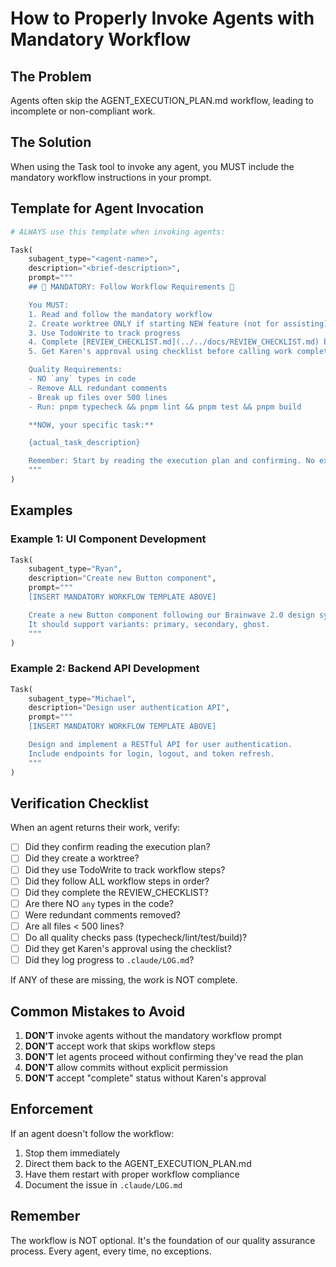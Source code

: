 # How to Properly Invoke Agents with Mandatory Workflow

## The Problem

Agents often skip the AGENT_EXECUTION_PLAN.md workflow, leading to incomplete or non-compliant work.

## The Solution

When using the Task tool to invoke any agent, you MUST include the mandatory workflow instructions in your prompt.

## Template for Agent Invocation

```python
# ALWAYS use this template when invoking agents:

Task(
    subagent_type="<agent-name>",
    description="<brief-description>",
    prompt="""
    ## 🚨 MANDATORY: Follow Workflow Requirements 🚨

    You MUST:
    1. Read and follow the mandatory workflow
    2. Create worktree ONLY if starting NEW feature (not for assisting)
    3. Use TodoWrite to track progress
    4. Complete [REVIEW_CHECKLIST.md](../../docs/REVIEW_CHECKLIST.md) before marking done
    5. Get Karen's approval using checklist before calling work complete

    Quality Requirements:
    - NO `any` types in code
    - Remove ALL redundant comments
    - Break up files over 500 lines
    - Run: pnpm typecheck && pnpm lint && pnpm test && pnpm build

    **NOW, your specific task:**

    {actual_task_description}

    Remember: Start by reading the execution plan and confirming. No exceptions.
    """
)
```

## Examples

### Example 1: UI Component Development

```python
Task(
    subagent_type="Ryan",
    description="Create new Button component",
    prompt="""
    [INSERT MANDATORY WORKFLOW TEMPLATE ABOVE]

    Create a new Button component following our Brainwave 2.0 design system.
    It should support variants: primary, secondary, ghost.
    """
)
```

### Example 2: Backend API Development

```python
Task(
    subagent_type="Michael",
    description="Design user authentication API",
    prompt="""
    [INSERT MANDATORY WORKFLOW TEMPLATE ABOVE]

    Design and implement a RESTful API for user authentication.
    Include endpoints for login, logout, and token refresh.
    """
)
```

## Verification Checklist

When an agent returns their work, verify:

- [ ] Did they confirm reading the execution plan?
- [ ] Did they create a worktree?
- [ ] Did they use TodoWrite to track workflow steps?
- [ ] Did they follow ALL workflow steps in order?
- [ ] Did they complete the REVIEW_CHECKLIST?
- [ ] Are there NO `any` types in the code?
- [ ] Were redundant comments removed?
- [ ] Are all files < 500 lines?
- [ ] Do all quality checks pass (typecheck/lint/test/build)?
- [ ] Did they get Karen's approval using the checklist?
- [ ] Did they log progress to `.claude/LOG.md`?

If ANY of these are missing, the work is NOT complete.

## Common Mistakes to Avoid

1. **DON'T** invoke agents without the mandatory workflow prompt
2. **DON'T** accept work that skips workflow steps
3. **DON'T** let agents proceed without confirming they've read the plan
4. **DON'T** allow commits without explicit permission
5. **DON'T** accept "complete" status without Karen's approval

## Enforcement

If an agent doesn't follow the workflow:

1. Stop them immediately
2. Direct them back to the AGENT_EXECUTION_PLAN.md
3. Have them restart with proper workflow compliance
4. Document the issue in `.claude/LOG.md`

## Remember

The workflow is NOT optional. It's the foundation of our quality assurance process. Every agent, every time, no exceptions.
